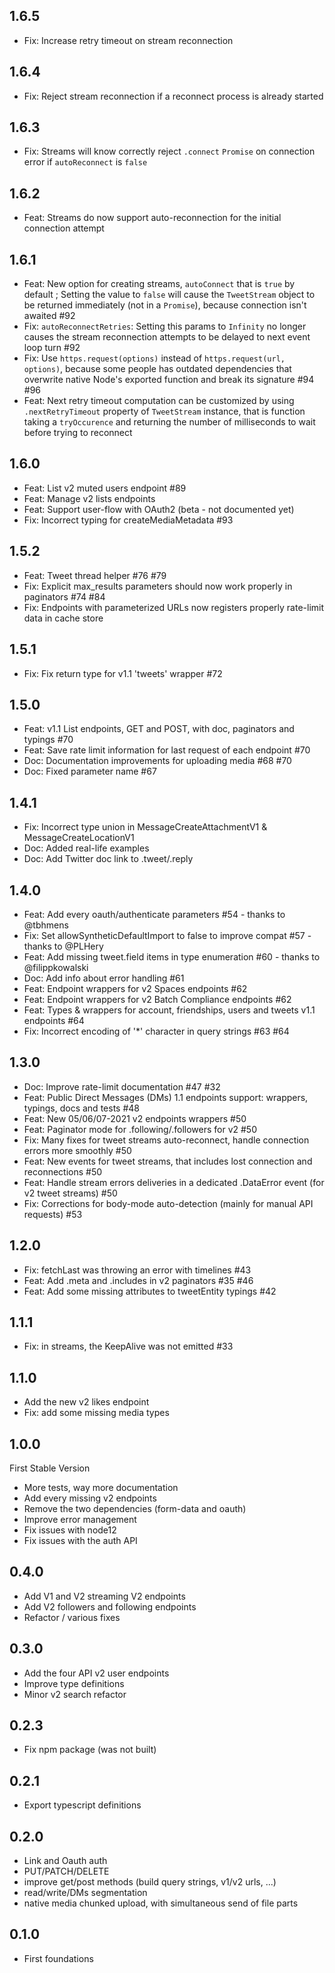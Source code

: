 1.6.5
-----
- Fix: Increase retry timeout on stream reconnection

1.6.4
-----
- Fix: Reject stream reconnection if a reconnect process is already started

1.6.3
-----
- Fix: Streams will know correctly reject `.connect` `Promise` on connection error if `autoReconnect` is `false`

1.6.2
-----
- Feat: Streams do now support auto-reconnection for the initial connection attempt

1.6.1
-----
- Feat: New option for creating streams, `autoConnect` that is `true` by default ; Setting the value to `false` will cause the `TweetStream` object to be returned immediately (not in a `Promise`), because connection isn't awaited #92
- Fix: `autoReconnectRetries`: Setting this params to `Infinity` no longer causes the stream reconnection attempts to be delayed to next event loop turn #92
- Fix: Use `https.request(options)` instead of `https.request(url, options)`, because some people has outdated dependencies that overwrite native Node's exported function and break its signature #94 #96
- Feat: Next retry timeout computation can be customized by using `.nextRetryTimeout` property of `TweetStream` instance, that is function taking a `tryOccurence` and returning the number of milliseconds to wait before trying to reconnect

1.6.0
-----
- Feat: List v2 muted users endpoint #89
- Feat: Manage v2 lists endpoints
- Feat: Support user-flow with OAuth2 (beta - not documented yet)
- Fix: Incorrect typing for createMediaMetadata #93

1.5.2
-----
- Feat: Tweet thread helper #76 #79
- Fix: Explicit max_results parameters should now work properly in paginators #74 #84
- Fix: Endpoints with parameterized URLs now registers properly rate-limit data in cache store

1.5.1
-----
- Fix: Fix return type for v1.1 'tweets' wrapper #72

1.5.0
-----
- Feat: v1.1 List endpoints, GET and POST, with doc, paginators and typings #70
- Feat: Save rate limit information for last request of each endpoint #70
- Doc: Documentation improvements for uploading media #68 #70
- Doc: Fixed parameter name #67

1.4.1
-----
- Fix: Incorrect type union in MessageCreateAttachmentV1 & MessageCreateLocationV1
- Doc: Added real-life examples
- Doc: Add Twitter doc link to .tweet/.reply

1.4.0
-----
- Feat: Add every oauth/authenticate parameters #54 - thanks to @tbhmens
- Fix: Set allowSyntheticDefaultImport to false to improve compat #57 - thanks to @PLHery
- Feat: Add missing tweet.field items in type enumeration #60 - thanks to @filippkowalski
- Doc: Add info about error handling #61
- Feat: Endpoint wrappers for v2 Spaces endpoints #62
- Feat: Endpoint wrappers for v2 Batch Compliance endpoints #62
- Feat: Types & wrappers for account, friendships, users and tweets v1.1 endpoints #64
- Fix: Incorrect encoding of '*' character in query strings #63 #64

1.3.0
-----
- Doc: Improve rate-limit documentation #47 #32
- Feat: Public Direct Messages (DMs) 1.1 endpoints support: wrappers, typings, docs and tests #48
- Feat: New 05/06/07-2021 v2 endpoints wrappers #50
- Feat: Paginator mode for .following/.followers for v2 #50
- Fix: Many fixes for tweet streams auto-reconnect, handle connection errors more smoothly #50
- Feat: New events for tweet streams, that includes lost connection and reconnections #50
- Feat: Handle stream errors deliveries in a dedicated .DataError event (for v2 tweet streams) #50
- Fix: Corrections for body-mode auto-detection (mainly for manual API requests) #53

1.2.0
-----
- Fix: fetchLast was throwing an error with timelines #43
- Feat: Add .meta and .includes in v2 paginators #35 #46
- Feat: Add some missing attributes to tweetEntity typings #42

1.1.1
-----
- Fix: in streams, the KeepAlive was not emitted #33

1.1.0
-----
- Add the new v2 likes endpoint
- Fix: add some missing media types

1.0.0
-----
First Stable Version
- More tests, way more documentation
- Add every missing v2 endpoints
- Remove the two dependencies (form-data and oauth)
- Improve error management
- Fix issues with node12
- Fix issues with the auth API

0.4.0
-----
- Add V1 and V2 streaming V2 endpoints
- Add V2 followers and following endpoints
- Refactor / various fixes

0.3.0
-----
- Add the four API v2 user endpoints
- Improve type definitions
- Minor v2 search refactor

0.2.3
-----
- Fix npm package (was not built)

0.2.1
-----
- Export typescript definitions

0.2.0
-----
- Link and Oauth auth
- PUT/PATCH/DELETE
- improve get/post methods (build query strings, v1/v2 urls, ...)
- read/write/DMs segmentation
- native media chunked upload, with simultaneous send of file parts

0.1.0
-----
- First foundations